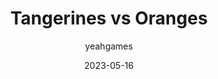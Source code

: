 ---
layout: post
featimg: //archive2.yeahgames.net/c/artifacts/d/0008/png/1.png
title: Tangerines vs Oranges
date: 2023-05-16
author: yeahgames
comments: true
categories: [Digital, Text, Markdown]
permalink: /item/ad0008
link: https://artifacts.yeahgames.net/artifacts/view/d/0008
serial: D0008
submitter: me
archivist: undone
items:
 - md-1
 - png-1
adate: 2023-07-03
description: "An archived copy of the original 'Tangerines vs Oranges,' a rant written by @me and submitted to the 'yEAh Arcade suggestions & feeback' form."
location: archive2
c: Artifacts
status: complete
notes: "Originally submitted as a response to the 'Game suggestions?' question."
tags:
 - cordon
 - hawkes
 - markdown
 - text
 - tangerines
 - oranges
---